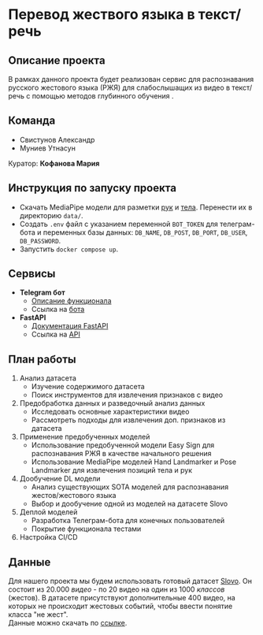 # Перевод жествого языка в текст/речь

## Описание проекта

В рамках данного проекта будет реализован сервис для распознавания русского жестового языка (РЖЯ) для слабослышащих из видео в текст/речь с помощью методов глубинного обучения .

## Команда
* Свистунов Александр
* Муниев Утнасун

Куратор: **Кофанова Мария**


## Инструкция по запуску проекта

* Скачать MediaPipe модели для разметки [рук](https://storage.googleapis.com/mediapipe-models/hand_landmarker/hand_landmarker/float16/latest/hand_landmarker.task) и [тела](https://storage.googleapis.com/mediapipe-models/pose_landmarker/pose_landmarker_heavy/float16/latest/pose_landmarker_heavy.task). Перенести их в директорию `data/`.
* Создать `.env` файл с указанием переменной `BOT_TOKEN` для телеграм-бота и переменных базы данных: ```DB_NAME```, ```DB_POST```, ```DB_PORT```, ```DB_USER```, ```DB_PASSWORD```.
* Запустить `docker compose up`.

## Сервисы

* **Telegram бот**
  - [Описание функционала](https://github.com/utnasun/hse-2023-slr/blob/main/slr_bot/README.md)
  - Ссылка на [бота](https://t.me/signlingo_bot)
* **FastAPI**
  - [Документация FastAPI](http://5.228.202.197/docs)
  - Ссылка на [API](http://5.228.202.197:80/)
 
## План работы
1. Анализ датасета
    * Изучение содержимого датасета
    * Поиск инструментов для извлечения признаков с видео
2. Предобработка данных и разведочный анализ данных
    * Исследовать основные характеристики видео
    * Рассмотреть подходы для извлечения доп. признаков из датасета
4. Применение предобученных моделей
    * Использование предобученной модели Easy Sign для распознавания РЖЯ в качестве начального решения
    * Использование MediaPipe моделей Hand Landmarker и Pose Landmarker для извлечения позиций тела и рук
5. Дообучение DL модели
    * Анализ существующих SOTA моделей для распознавания жестов/жестового языка
    * Выбор и дообучение одной из моделей на датасете Slovo
6. Деплой моделей
    * Разработка Телеграм-бота для конечных пользователей
    * Покрытие функционала тестами
7. Настройка CI/CD

## Данные
Для нашего проекта мы будем использовать готовый датасет [Slovo](https://github.com/hukenovs/slovo). Он состоит из 20.000 *видео* - по 20 видео на один из 1000 *классов* (жестов). В датасете присутствуют дополнительные 400 видео, на которых не происходит жестовых событий, чтобы ввести понятие класса "не жест". \
Данные можно скачать по [ссылке](https://disk.yandex.ru/d/MaC0HtdRFmKtJg).
